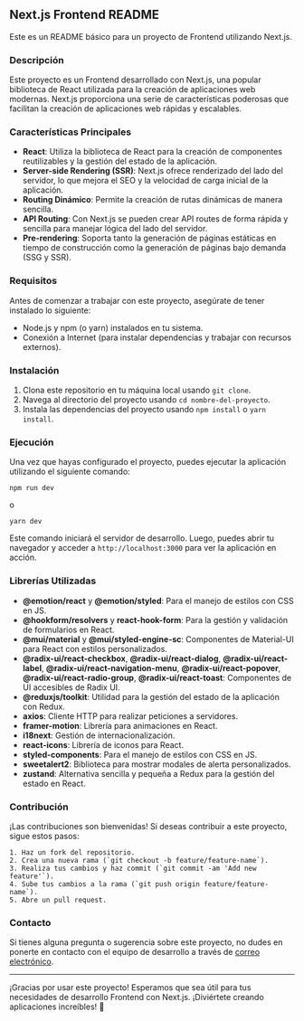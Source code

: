 ## Next.js Frontend README

Este es un README básico para un proyecto de Frontend utilizando Next.js.

### Descripción

Este proyecto es un Frontend desarrollado con Next.js, una popular biblioteca de React utilizada para la creación de aplicaciones web modernas. Next.js proporciona una serie de características poderosas que facilitan la creación de aplicaciones web rápidas y escalables.

### Características Principales

- **React**: Utiliza la biblioteca de React para la creación de componentes reutilizables y la gestión del estado de la aplicación.
- **Server-side Rendering (SSR)**: Next.js ofrece renderizado del lado del servidor, lo que mejora el SEO y la velocidad de carga inicial de la aplicación.
- **Routing Dinámico**: Permite la creación de rutas dinámicas de manera sencilla.
- **API Routing**: Con Next.js se pueden crear API routes de forma rápida y sencilla para manejar lógica del lado del servidor.
- **Pre-rendering**: Soporta tanto la generación de páginas estáticas en tiempo de construcción como la generación de páginas bajo demanda (SSG y SSR).

### Requisitos

Antes de comenzar a trabajar con este proyecto, asegúrate de tener instalado lo siguiente:

- Node.js y npm (o yarn) instalados en tu sistema.
- Conexión a Internet (para instalar dependencias y trabajar con recursos externos).

### Instalación

1. Clona este repositorio en tu máquina local usando `git clone`.
2. Navega al directorio del proyecto usando `cd nombre-del-proyecto`.
3. Instala las dependencias del proyecto usando `npm install` o `yarn install`.

### Ejecución

Una vez que hayas configurado el proyecto, puedes ejecutar la aplicación utilizando el siguiente comando:

`npm run dev`

o 

`yarn dev`

Este comando iniciará el servidor de desarrollo. Luego, puedes abrir tu navegador y acceder a `http://localhost:3000` para ver la aplicación en acción.

### Librerías Utilizadas

- **@emotion/react** y **@emotion/styled**: Para el manejo de estilos con CSS en JS.
- **@hookform/resolvers** y **react-hook-form**: Para la gestión y validación de formularios en React.
- **@mui/material** y **@mui/styled-engine-sc**: Componentes de Material-UI para React con estilos personalizados.
- **@radix-ui/react-checkbox**, **@radix-ui/react-dialog**, **@radix-ui/react-label**, **@radix-ui/react-navigation-menu**, **@radix-ui/react-popover**, **@radix-ui/react-radio-group**, **@radix-ui/react-toast**: Componentes de UI accesibles de Radix UI.
- **@reduxjs/toolkit**: Utilidad para la gestión del estado de la aplicación con Redux.
- **axios**: Cliente HTTP para realizar peticiones a servidores.
- **framer-motion**: Librería para animaciones en React.
- **i18next**: Gestión de internacionalización.
- **react-icons**: Librería de iconos para React.
- **styled-components**: Para el manejo de estilos con CSS en JS.
- **sweetalert2**: Biblioteca para mostrar modales de alerta personalizados.
- **zustand**: Alternativa sencilla y pequeña a Redux para la gestión del estado en React.


### Contribución

¡Las contribuciones son bienvenidas! Si deseas contribuir a este proyecto, sigue estos pasos:

    1. Haz un fork del repositorio.
    2. Crea una nueva rama (`git checkout -b feature/feature-name`).
    3. Realiza tus cambios y haz commit (`git commit -am 'Add new feature'`).
    4. Sube tus cambios a la rama (`git push origin feature/feature-name`).
    5. Abre un pull request.

### Contacto

Si tienes alguna pregunta o sugerencia sobre este proyecto, no dudes en ponerte en contacto con el equipo de desarrollo a través de [correo electrónico](mailto:cxrkeybwp2004@gmail.com).

---

¡Gracias por usar este proyecto! Esperamos que sea útil para tus necesidades de desarrollo Frontend con Next.js. ¡Diviértete creando aplicaciones increíbles! 🚀